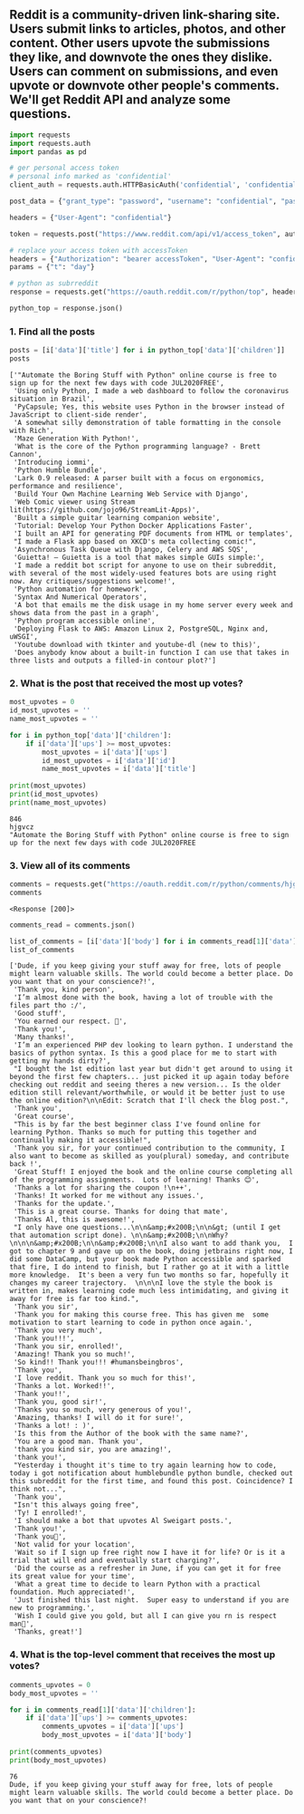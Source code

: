 ## Reddit is a community-driven link-sharing site. Users submit links to articles, photos, and other content. Other users upvote the submissions they like, and downvote the ones they dislike. Users can comment on submissions, and even upvote or downvote other people's comments. We'll get Reddit API and analyze some questions.


```python
import requests
import requests.auth
import pandas as pd
```


```python
# ger personal access token
# personal info marked as 'confidential'
client_auth = requests.auth.HTTPBasicAuth('confidential', 'confidential')
```


```python
post_data = {"grant_type": "password", "username": "confidential", "password": "confidential"}
```


```python
headers = {"User-Agent": "confidential"}
```


```python
token = requests.post("https://www.reddit.com/api/v1/access_token", auth=client_auth, data=post_data, headers=headers)
```


```python
# replace your access token with accessToken
headers = {"Authorization": "bearer accessToken", "User-Agent": "confidential"}
params = {"t": "day"}

# python as subrreddit
response = requests.get("https://oauth.reddit.com/r/python/top", headers=headers, params=params)

python_top = response.json()
```

### 1. Find all the posts


```python
posts = [i['data']['title'] for i in python_top['data']['children']]
posts
```




    ['"Automate the Boring Stuff with Python" online course is free to sign up for the next few days with code JUL2020FREE',
     'Using only Python, I made a web dashboard to follow the coronavirus situation in Brazil',
     'PyCapsule; Yes, this website uses Python in the browser instead of JavaScript to client-side render',
     'A somewhat silly demonstration of table formatting in the console with Rich',
     'Maze Generation With Python!',
     'What is the core of the Python programming language? - Brett Cannon',
     'Introducing iommi',
     'Python Humble Bundle',
     'Lark 0.9 released: A parser built with a focus on ergonomics, performance and resilience',
     'Build Your Own Machine Learning Web Service with Django',
     'Web Comic viewer using Stream lit(https://github.com/jojo96/StreamLit-Apps)',
     'Built a simple guitar learning companion website',
     'Tutorial: Develop Your Python Docker Applications Faster',
     'I built an API for generating PDF documents from HTML or templates',
     "I made a Flask app based on XKCD's meta collecting comic!",
     'Asynchronous Task Queue with Django, Celery and AWS SQS',
     'Guietta! — Guietta is a tool that makes simple GUIs simple:',
     'I made a reddit bot script for anyone to use on their subreddit, with several of the most widely-used features bots are using right now. Any critiques/suggestions welcome!',
     'Python automation for homework',
     'Syntax And Numerical Operators',
     'A bot that emails me the disk usage in my home server every week and shows data from the past in a graph',
     'Python program accessible online',
     'Deploying Flask to AWS: Amazon Linux 2, PostgreSQL, Nginx and, uWSGI',
     'Youtube download with tkinter and youtube-dl (new to this)',
     'Does anybody know about a built-in function I can use that takes in three lists and outputs a filled-in contour plot?']



### 2. What is the post that received the most up votes?


```python
most_upvotes = 0
id_most_upvotes = ''
name_most_upvotes = ''

for i in python_top['data']['children']:
    if i['data']['ups'] >= most_upvotes:
        most_upvotes = i['data']['ups']
        id_most_upvotes = i['data']['id']
        name_most_upvotes = i['data']['title']
        
print(most_upvotes)
print(id_most_upvotes)
print(name_most_upvotes)
```

    846
    hjgvcz
    "Automate the Boring Stuff with Python" online course is free to sign up for the next few days with code JUL2020FREE


### 3. View all of its comments


```python
comments = requests.get("https://oauth.reddit.com/r/python/comments/hjgvcz", headers=headers)
comments
```




    <Response [200]>




```python
comments_read = comments.json()
```


```python
list_of_comments = [i['data']['body'] for i in comments_read[1]['data']['children']]
list_of_comments
```




    ['Dude, if you keep giving your stuff away for free, lots of people might learn valuable skills. The world could become a better place. Do you want that on your conscience?!',
     'Thank you, kind person',
     'I’m almost done with the book, having a lot of trouble with the files part tho :/',
     'Good stuff',
     'You earned our respect. 🙏',
     'Thank you!',
     'Many thanks!',
     'I’m an experienced PHP dev looking to learn python. I understand the basics of python syntax. Is this a good place for me to start with getting my hands dirty?',
     "I bought the 1st edition last year but didn't get around to using it beyond the first few chapters... just picked it up again today before checking out reddit and seeing theres a new version... Is the older edition still relevant/worthwhile, or would it be better just to use the online edition?\n\nEdit: Scratch that I'll check the blog post.",
     'Thank you',
     'Great course',
     "This is by far the best beginner class I've found online for learning Python. Thanks so much for putting this together and continually making it accessible!",
     'Thank you sir, for your continued contribution to the community, I also want to become as skilled as you(plural) someday, and contribute back !',
     'Great Stuff! I enjoyed the book and the online course completing all of the programming assignments.  Lots of learning! Thanks 😊',
     'Thanks a lot for sharing the coupon !\n++',
     'Thanks! It worked for me without any issues.',
     'Thanks for the update.',
     'This is a great course. Thanks for doing that mate',
     'Thanks Al, this is awesome!',
     "I only have one questions...\n\n&amp;#x200B;\n\n&gt; (until I get that automation script done). \n\n&amp;#x200B;\n\nWhy?  \n\n\n&amp;#x200B;\n\n&amp;#x200B;\n\nI also want to add thank you,  I got to chapter 9 and gave up on the book, doing jetbrains right now, I did some DataCamp, but your book made Python accessible and sparked that fire, I do intend to finish, but I rather go at it with a little more knowledge.  It's been a very fun two months so far, hopefully it changes my career trajectory.  \n\n\nI love the style the book is written in, makes learning code much less intimidating, and giving it away for free is far too kind.",
     'Thank you sir',
     'Thank you for making this course free. This has given me  some motivation to start learning to code in python once again.',
     'Thank you very much',
     'Thank you!!!',
     'Thank you sir, enrolled!',
     'Amazing! Thank you so much!',
     'So kind!! Thank you!!! #humansbeingbros',
     'Thank you',
     'I love reddit. Thank you so much for this!',
     'Thanks a lot. Worked!!',
     'Thank you!!',
     'Thank you, good sir!',
     'Thanks you so much, very generous of you!',
     'Amazing, thanks! I will do it for sure!',
     'Thanks a lot! : )',
     'Is this from the Author of the book with the same name?',
     'You are a good man. Thank you',
     'thank you kind sir, you are amazing!',
     'thank you!',
     "Yesterday i thought it's time to try again learning how to code, today i got notification about humblebundle python bundle, checked out this subreddit for the first time, and found this post. Coincidence? I think not...",
     'Thank you',
     "Isn't this always going free",
     'Ty! I enrolled!',
     'I should make a bot that upvotes Al Sweigart posts.',
     'Thank you!',
     'Thank you🙏',
     'Not valid for your location',
     'Wait so if I sign up free right now I have it for life? Or is it a trial that will end and eventually start charging?',
     'Did the course as a refresher in June, if you can get it for free its great value for your time',
     'What a great time to decide to learn Python with a practical foundation. Much appreciated!',
     'Just finished this last night.  Super easy to understand if you are new to programming.',
     'Wish I could give you gold, but all I can give you rn is respect man💯',
     'Thanks, great!']



### 4. What is the top-level comment that receives the most up votes?


```python
comments_upvotes = 0
body_most_upvotes = ''

for i in comments_read[1]['data']['children']:
    if i['data']['ups'] >= comments_upvotes:
        comments_upvotes = i['data']['ups']
        body_most_upvotes = i['data']['body']
        
print(comments_upvotes)
print(body_most_upvotes)
```

    76
    Dude, if you keep giving your stuff away for free, lots of people might learn valuable skills. The world could become a better place. Do you want that on your conscience?!

